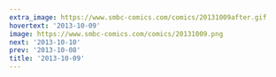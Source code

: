 ```yaml
---
extra_image: https://www.smbc-comics.com/comics/20131009after.gif
hovertext: '2013-10-09'
image: https://www.smbc-comics.com/comics/20131009.png
next: '2013-10-10'
prev: '2013-10-08'
title: '2013-10-09'
---
```

